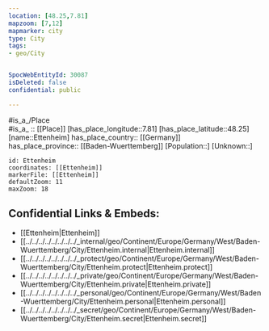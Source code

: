 ```yaml
---
location: [48.25,7.81] 
mapzoom: [7,12] 
mapmarker: city 
type: City
tags:
- geo/City


SpocWebEntityId: 30087
isDeleted: false
confidential: public

---
```

#is_a_/Place  
#is_a_ :: [[Place]] 
[has_place_longitude::7.81] 
[has_place_latitude::48.25] 
[name::Ettenheim] 
has_place_country:: [[Germany]]  
has_place_province:: [[Baden-Wuerttemberg]] 
[Population::] 
[Unknown::] 


```leaflet
id: Ettenheim
coordinates: [[Ettenheim]] 
markerFile: [[Ettenheim]] 
defaultZoom: 11 
maxZoom: 18
```


## Confidential Links & Embeds: 
- [[Ettenheim|Ettenheim]]  
- [[../../../../../../../../_internal/geo/Continent/Europe/Germany/West/Baden-Wuerttemberg/City/Ettenheim.internal|Ettenheim.internal]] 
- [[../../../../../../../../_protect/geo/Continent/Europe/Germany/West/Baden-Wuerttemberg/City/Ettenheim.protect|Ettenheim.protect]] 
- [[../../../../../../../../_private/geo/Continent/Europe/Germany/West/Baden-Wuerttemberg/City/Ettenheim.private|Ettenheim.private]] 
- [[../../../../../../../../_personal/geo/Continent/Europe/Germany/West/Baden-Wuerttemberg/City/Ettenheim.personal|Ettenheim.personal]] 
- [[../../../../../../../../_secret/geo/Continent/Europe/Germany/West/Baden-Wuerttemberg/City/Ettenheim.secret|Ettenheim.secret]] 
